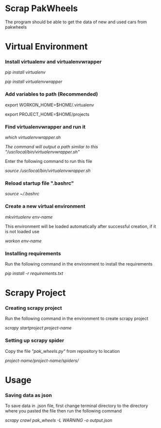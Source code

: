 # Scrap PakWheels

The program should be able to get the data of new and used cars from pakwheels

# Virtual Environment
### Install virtualenv and virtualenvwrapper
_pip install virtualenv_

_pip install virtualenvwrapper_
### Add variables to path (Recommended)

export WORKON_HOME=$HOME/.virtualenv

export PROJECT_HOME=$HOME/projects
### Find virtualenvwrapper and run it
_which virtualenvwrapper.sh_

_The command will output a path similar to this "/usr/local/bin/virtualenvwrapper.sh"_

Enter the following command to run this file

_source /usr/local/bin/virtualenvwrapper.sh_

### Reload startup file ".bashrc"
_source ~/.bashrc_

### Create a new virtual environment
_mkvirtualenv env-name_

This environment will be loaded automatically after successful creation, if it is not loaded use 

_workon env-name_

### Installing requirements
Run the following command in the environment to install the requirements

_pip install -r requirements.txt_

# Scrapy Project
### Creating scrapy project
Run the following command in the environment to create scrapy project

_scrapy startproject project-name_

### Setting up scrapy spider
Copy the file _"pak_wheels.py"_ from repository to location

_project-name/project-name/spiders/_

# Usage
### Saving data as json
To save data in .json file, first change terminal directory to the directory where you pasted the file then run the following command

_scrapy crawl pak_wheels -L WARNING -o output.json_



